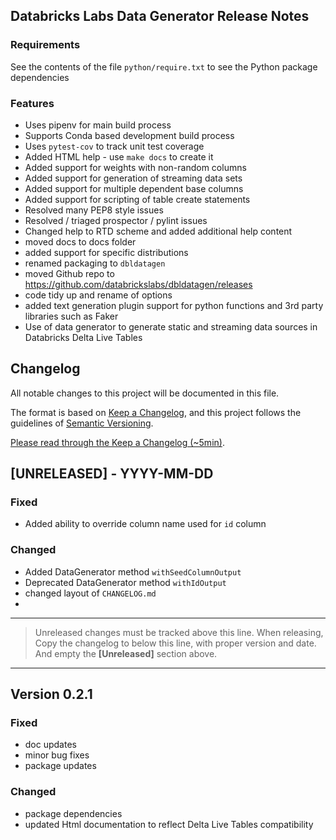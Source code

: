 ## Databricks Labs Data Generator Release Notes

### Requirements

See the contents of the file `python/require.txt` to see the Python package dependencies

### Features
* Uses pipenv for main build process
* Supports Conda based development build process
* Uses `pytest-cov` to track unit test coverage
* Added HTML help - use `make docs` to create it
* Added support for weights with non-random columns
* Added support for generation of streaming data sets
* Added support for multiple dependent base columns
* Added support for scripting of table create statements
* Resolved many PEP8 style issues
* Resolved / triaged prospector / pylint issues
* Changed help to RTD scheme and added additional help content
* moved docs to docs folder
* added support for specific distributions
* renamed packaging to `dbldatagen`
* moved Github repo to https://github.com/databrickslabs/dbldatagen/releases
* code tidy up and rename of options
* added text generation plugin support for python functions and 3rd party libraries such as Faker
* Use of data generator to generate static and streaming data sources in Databricks Delta Live Tables

## Changelog
All notable changes to this project will be documented in this file.

The format is based on [Keep a Changelog](https://keepachangelog.com/en/1.0.0/),
and this project follows the guidelines of [Semantic Versioning](https://semver.org/spec/v2.0.0.html).

[Please read through the Keep a Changelog (~5min)](https://keepachangelog.com/en/1.0.0/).

## [UNRELEASED] - YYYY-MM-DD

### Fixed

- Added ability to override column name used for `id` column 

### Changed
- Added DataGenerator method `withSeedColumnOutput`
- Deprecated DataGenerator method `withIdOutput`
- changed layout of `CHANGELOG.md`
- 

----
> Unreleased changes must be tracked above this line.
> When releasing, Copy the changelog to below this line, with proper version and date.
> And empty the **[Unreleased]** section above.
----

## Version 0.2.1

### Fixed
- doc updates
- minor bug fixes
- package updates

### Changed
- package dependencies 
- updated Html documentation to reflect Delta Live Tables compatibility


